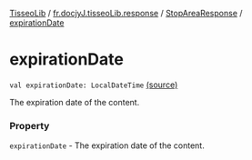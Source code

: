 [TisseoLib](../../index.md) / [fr.docjyJ.tisseoLib.response](../index.md) / [StopAreaResponse](index.md) / [expirationDate](./expiration-date.md)

# expirationDate

`val expirationDate: LocalDateTime` [(source)](https://github.com/docjyj/tisseoLib/tree/master/src/main/kotlin/fr/docjyJ/tisseoLib/response/StopAreaResponse.kt#L17)

The expiration date of the content.

### Property

`expirationDate` - The expiration date of the content.